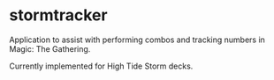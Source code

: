 # stormtracker

Application to assist with performing combos and tracking numbers in Magic: The Gathering. 

Currently implemented for High Tide Storm decks. 
